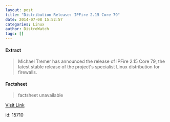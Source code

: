 ```yaml
---
layout: post
title: "Distribution Release: IPFire 2.15 Core 79"
date: 2014-07-08 15:52:57
categories: Linux
author: DistroWatch
tags: []
---
```



#### Extract
>Michael Tremer has announced the release of IPFire 2.15 Core 79, the latest stable release of the project's specialist Linux distribution for firewalls.

#### Factsheet
>factsheet unavailable

[Visit Link](https://www.linux.com/news/software/applications/779632-distribution-release-ipfire-215-core-79/)

id:   15710
